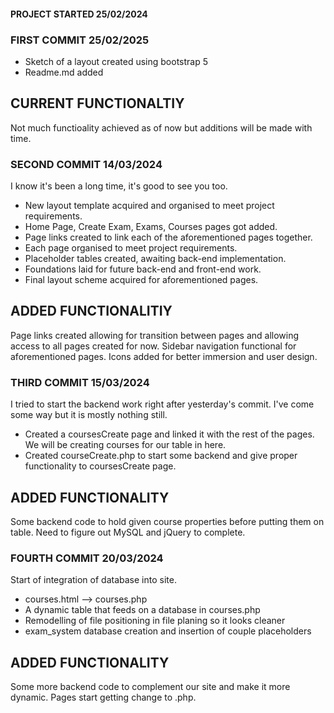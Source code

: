 #### PROJECT STARTED 25/02/2024
### FIRST COMMIT 25/02/2025
* Sketch of a layout created using bootstrap 5
* Readme.md added

## CURRENT FUNCTIONALTIY
Not much functioality achieved as of now but additions will be made with time.

### SECOND COMMIT 14/03/2024

I know it's been a long time, it's good to see you too.

* New layout template acquired and organised to meet project requirements.
* Home Page, Create Exam, Exams, Courses pages got added.
* Page links created to link each of the aforementioned pages together.
* Each page organised to meet project requirements.
* Placeholder tables created, awaiting back-end implementation.
* Foundations laid for future back-end and front-end work.
* Final layout scheme acquired for aforementioned pages.

## ADDED FUNCTIONALITIY

Page links created allowing for transition between pages and allowing access to all pages created for now. Sidebar navigation functional for aforementioned pages. Icons added for better immersion and user design.

### THIRD COMMIT 15/03/2024

I tried to start the backend work right after yesterday's commit. I've come some way but it is mostly nothing still.

* Created a coursesCreate page and linked it with the rest of the pages. We will be creating courses for our table in here.
* Created courseCreate.php to start some backend and give proper functionality to coursesCreate page.

## ADDED FUNCTIONALITY 

Some backend code to hold given course properties before putting them on table. Need to figure out MySQL and jQuery to complete. 

### FOURTH COMMIT 20/03/2024

Start of integration of database into site.

* courses.html --> courses.php 
* A dynamic table that feeds on a database in courses.php
* Remodelling of file positioning in file planing so it looks cleaner
* exam_system database creation and insertion of couple placeholders

## ADDED FUNCTIONALITY

Some more backend code to complement our site and make it more dynamic. Pages start getting change to .php.
